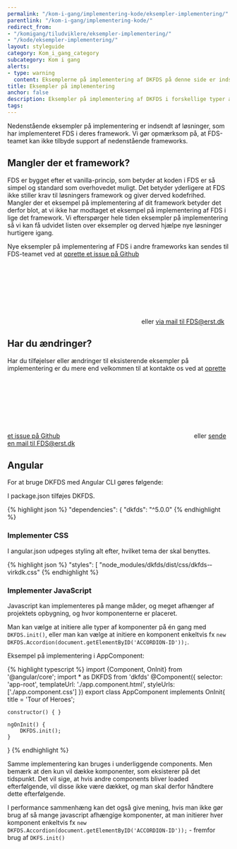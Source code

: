 ```yaml
---
permalink: "/kom-i-gang/implementering-kode/eksempler-implementering/"
parentlink: "/kom-i-gang/implementering-kode/"
redirect_from:
- "/komigang/tiludviklere/eksempler-implementering/"
- "/kode/eksempler-implementering/"
layout: styleguide
category: Kom_i_gang_category
subcategory: Kom i gang
alerts:
- type: warning
  content: Eksemplerne på implementering af DKFDS på denne side er indsendt af brugere af Det Fælles designsystem. Det Fælles Designsystem supporterer ikke disse eksempler.
title: Eksempler på implementering
anchor: false
description: Eksempler på implementering af DKFDS i forskellige typer af projekter
tags:
---
```


Nedenstående eksempler på implementering er indsendt af løsninger, som har implementeret FDS i deres framework. Vi gør opmærksom på, at FDS-teamet kan ikke tilbyde support af nedenstående frameworks.

## Mangler der et framework?

FDS er bygget efter et vanilla-princip, som betyder at koden i FDS er så simpel og standard som overhovedet muligt. Det betyder yderligere at FDS ikke stiller krav til løsningers framework og giver derved kodefrihed. Mangler der et eksempel på implementering af dit framework betyder det derfor blot, at vi ikke har modtaget et eksempel på implementering af FDS i lige det framework. Vi efterspørger hele tiden eksempler på implementering så vi kan få udvidet listen over eksempler og derved hjælpe nye løsninger hurtigere igang.

Nye eksempler på implementering af FDS i andre frameworks kan sendes til FDS-teamet ved at <a href="https://github.com/detfaellesdesignsystem/dkfds-components/issues/new/choose" class="icon-link">oprette et issue på Github<svg class="icon-svg" focusable="false" aria-hidden="true"><use xlink:href="#open-in-new"></use></svg></a> eller <a href="mailto:fds@erst.dk">via mail til FDS@erst.dk</a>

## Har du ændringer?

Har du tilføjelser eller ændringer til eksisterende eksempler på implementering er du mere end velkommen til at kontakte os ved at <a href="https://github.com/detfaellesdesignsystem/dkfds-components/issues/new/choose" class="icon-link">oprette et issue på Github<svg class="icon-svg" focusable="false" aria-hidden="true"><use xlink:href="#open-in-new"></use></svg></a> eller <a href="mailto:fds@erst.dk">sende en mail til FDS@erst.dk</a>

## Angular

For at bruge DKFDS med Angular CLI gøres følgende:

I package.json tilføjes DKFDS.

{% highlight json %}
"dependencies": {
    "dkfds": "^5.0.0"
{% endhighlight %}

### Implementer CSS

I angular.json udpeges styling alt efter, hvilket tema der skal benyttes.

{% highlight json %}
"styles": [
    "node_modules/dkfds/dist/css/dkfds-­virkdk.css"
{% endhighlight %}

### Implementer JavaScript

Javascript kan implementeres på mange måder, og meget afhænger af projektets opbygning, og hvor komponenterne er placeret.

Man kan vælge at initiere alle typer af komponenter på én gang med `DKFDS.init()`, eller man kan vælge at initiere en komponent enkeltvis fx `new DKFDS.Accordion(document.getElementByID('ACCORDION-ID'));`.

Eksempel på implementering i AppComponent:

{% highlight typescript %}
import {Component, OnInit} from '@angular/core';
import * as DKFDS from 'dkfds'
@Component({
    selector: 'app-root',
    templateUrl: './app.component.html',
    styleUrls: ['./app.component.css']
})
export class AppComponent implements OnInit{
    title = 'Tour of Heroes';
    
    constructor() { }
    
    ngOnInit() {
        DKFDS.init();
    }
}
{% endhighlight %}

Samme implementering kan bruges i underliggende components. Men bemærk at den kun vil dække komponenter, som eksisterer på det tidspunkt. Det vil sige, at hvis andre components bliver loaded efterfølgende, vil disse ikke være dækket, og man skal derfor håndtere dette efterfølgende.

I performance sammenhæng kan det også give mening, hvis man ikke gør brug af så mange javascript afhængige komponenter, at man initierer hver komponent enkeltvis fx `new DKFDS.Accordion(document.getElementByID('ACCORDION-ID'));` - fremfor brug af `DKFS.init()`
